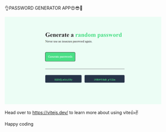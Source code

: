 
👌PASSWORD GENERATOR APP😍😎🥳 



![Alt text](<Screenshot 2024-01-08 115801.png>) 



Head over to https://vitejs.dev/ to learn more about using vite👍✌️


Happy coding       
